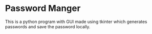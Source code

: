 # Password Manger
This is a python program with GUI made using tkinter which generates passwords and save the password locally.
